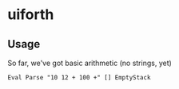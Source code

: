 # uiforth

## Usage
So far, we've got basic arithmetic (no strings, yet)
```
Eval Parse "10 12 + 100 +" [] EmptyStack
```
